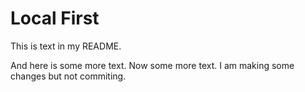 # Local First

This is text in my README.

And here is some more text. Now some more text. I am making some changes but not commiting.
